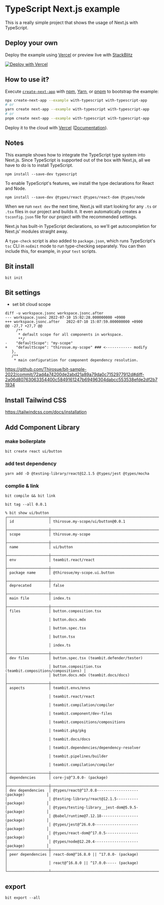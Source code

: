 # TypeScript Next.js example

This is a really simple project that shows the usage of Next.js with TypeScript.

## Deploy your own

Deploy the example using [Vercel](https://vercel.com?utm_source=github&utm_medium=readme&utm_campaign=next-example) or preview live with [StackBlitz](https://stackblitz.com/github/vercel/next.js/tree/canary/examples/with-typescript)

[![Deploy with Vercel](https://vercel.com/button)](https://vercel.com/new/git/external?repository-url=https://github.com/vercel/next.js/tree/canary/examples/with-typescript&project-name=with-typescript&repository-name=with-typescript)

## How to use it?

Execute [`create-next-app`](https://github.com/vercel/next.js/tree/canary/packages/create-next-app) with [npm](https://docs.npmjs.com/cli/init), [Yarn](https://yarnpkg.com/lang/en/docs/cli/create/), or [pnpm](https://pnpm.io) to bootstrap the example:

```bash
npx create-next-app --example with-typescript with-typescript-app
# or
yarn create next-app --example with-typescript with-typescript-app
# or
pnpm create next-app --example with-typescript with-typescript-app
```

Deploy it to the cloud with [Vercel](https://vercel.com/new?utm_source=github&utm_medium=readme&utm_campaign=next-example) ([Documentation](https://nextjs.org/docs/deployment)).

## Notes

This example shows how to integrate the TypeScript type system into Next.js. Since TypeScript is supported out of the box with Next.js, all we have to do is to install TypeScript.

```
npm install --save-dev typescript
```

To enable TypeScript's features, we install the type declarations for React and Node.

```
npm install --save-dev @types/react @types/react-dom @types/node
```

When we run `next dev` the next time, Next.js will start looking for any `.ts` or `.tsx` files in our project and builds it. It even automatically creates a `tsconfig.json` file for our project with the recommended settings.

Next.js has built-in TypeScript declarations, so we'll get autocompletion for Next.js' modules straight away.

A `type-check` script is also added to `package.json`, which runs TypeScript's `tsc` CLI in `noEmit` mode to run type-checking separately. You can then include this, for example, in your `test` scripts.

## Bit install

```
bit init
```

## Bit settings 

* set bit cloud scope

```
diff -u workspace.jsonc workspace.jsonc.after
--- workspace.jsonc	2022-07-10 15:02:28.000000000 +0900
+++ workspace.jsonc.after	2022-07-10 15:07:59.000000000 +0900
@@ -27,7 +27,7 @@
     /**
      * default scope for all components in workspace.
      **/
-    "defaultScope": "my-scope"
+    "defaultScope": "thirosue.my-scope" ### <------------ modify
   },
   /**
    * main configuration for component dependency resolution.
```

https://github.com/Thirosue/bit-sample-2022/commit/72ad4a74200de2abd21a89a79da0c7152977912d#diff-2a06d80763063354400c5849161247b69496304dabcc553538efde2df2b71934

## Install Tailwind CSS

https://tailwindcss.com/docs/installation

## Add Component Library

### make boilerplate

```
bit create react ui/button
```

### add test dependency

```
yarn add -D @testing-library/react@12.1.5 @types/jest @types/mocha
```

### complie & link 

```
bit compile && bit link
```

```
bit tag --all 0.0.1
```

```
% bit show ui/button
┌───────────────────┬────────────────────────────────────────────────────────────┐
│ id                │ thirosue.my-scope/ui/button@0.0.1                          │
├───────────────────┼────────────────────────────────────────────────────────────┤
│ scope             │ thirosue.my-scope                                          │
├───────────────────┼────────────────────────────────────────────────────────────┤
│ name              │ ui/button                                                  │
├───────────────────┼────────────────────────────────────────────────────────────┤
│ env               │ teambit.react/react                                        │
├───────────────────┼────────────────────────────────────────────────────────────┤
│ package name      │ @thirosue/my-scope.ui.button                               │
├───────────────────┼────────────────────────────────────────────────────────────┤
│ deprecated        │ false                                                      │
├───────────────────┼────────────────────────────────────────────────────────────┤
│ main file         │ index.ts                                                   │
├───────────────────┼────────────────────────────────────────────────────────────┤
│ files             │ button.composition.tsx                                     │
│                   │ button.docs.mdx                                            │
│                   │ button.spec.tsx                                            │
│                   │ button.tsx                                                 │
│                   │ index.ts                                                   │
├───────────────────┼────────────────────────────────────────────────────────────┤
│ dev files         │ button.spec.tsx (teambit.defender/tester)                  │
│                   │ button.composition.tsx (teambit.compositions/compositions) │
│                   │ button.docs.mdx (teambit.docs/docs)                        │
├───────────────────┼────────────────────────────────────────────────────────────┤
│ aspects           │ teambit.envs/envs                                          │
│                   │ teambit.react/react                                        │
│                   │ teambit.compilation/compiler                               │
│                   │ teambit.component/dev-files                                │
│                   │ teambit.compositions/compositions                          │
│                   │ teambit.pkg/pkg                                            │
│                   │ teambit.docs/docs                                          │
│                   │ teambit.dependencies/dependency-resolver                   │
│                   │ teambit.pipelines/builder                                  │
│                   │ teambit.compilation/compiler                               │
├───────────────────┼────────────────────────────────────────────────────────────┤
│ dependencies      │ core-js@^3.0.0- (package)                                  │
├───────────────────┼────────────────────────────────────────────────────────────┤
│ dev dependencies  │ @types/react@^17.0.8------------------- (package)          │
│                   │ @testing-library/react@12.1.5---------- (package)          │
│                   │ @types/testing-library__jest-dom@5.9.5- (package)          │
│                   │ @babel/runtime@7.12.18----------------- (package)          │
│                   │ @types/jest@^26.0.0-------------------- (package)          │
│                   │ @types/react-dom@^17.0.5--------------- (package)          │
│                   │ @types/node@12.20.4-------------------- (package)          │
├───────────────────┼────────────────────────────────────────────────────────────┤
│ peer dependencies │ react-dom@^16.8.0 || ^17.0.0- (package)                    │
│                   │ react@^16.8.0 || ^17.0.0----- (package)                    │
└───────────────────┴────────────────────────────────────────────────────────────┘
```

## export

```
bit export --all
```